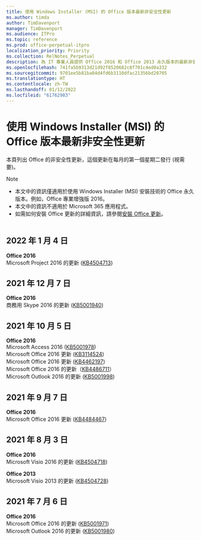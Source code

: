 ```yaml
---
title: 使用 Windows Installer (MSI) 的 Office 版本最新非安全性更新
ms.author: timda
author: TimDavenport
manager: TimDavenport
ms.audience: ITPro
ms.topic: reference
ms.prod: office-perpetual-itpro
localization_priority: Priority
ms.collection: RelNotes_Perpetual
description: 為 IT 專業人員提供 Office 2016 和 Office 2013 永久版本的最新非安全性更新資訊連結
ms.openlocfilehash: 741fa5b9313d21d92f8520682c8f701c4ed0a332
ms.sourcegitcommit: 9701ee5b81ba04d4fd6b3110dfac21356bd20705
ms.translationtype: HT
ms.contentlocale: zh-TW
ms.lasthandoff: 01/12/2022
ms.locfileid: "61762983"
---
```

# <a name="latest-non-security-updates-for-versions-of-office-that-use-windows-installer-msi"></a>使用 Windows Installer (MSI) 的 Office 版本最新非安全性更新

本頁列出 Office 的非安全性更新，這個更新在每月的第一個星期二發行 (視需要)。

> [!NOTE]
> - 本文中的資訊僅適用於使用 Windows Installer (MSI) 安裝技術的 Office 永久版本。例如，Office 專業增強版 2016。
> - 本文中的資訊不適用於 Microsoft 365 應用程式。
> - 如需如何安裝 Office 更新的詳細資訊，請參閱[安裝 Office 更新](https://support.office.com/article/2ab296f3-7f03-43a2-8e50-46de917611c5)。
<br/><br/>

## <a name="january-4-2022"></a>2022 年 1 月 4 日
**Office 2016**<br/>
Microsoft Project 2016 的更新 ([KB4504713](https://support.microsoft.com/help/4504713))

## <a name="december-7-2021"></a>2021 年 12 月 7 日
**Office 2016**<br/>
商務用 Skype 2016 的更新 ([KB5001940](https://support.microsoft.com/help/5001940))

## <a name="october-5-2021"></a>2021 年 10 月 5 日
**Office 2016**<br/>
Microsoft Access 2016 ([KB5001978](https://support.microsoft.com/help/5001978)) </br>
Microsoft Office 2016 更新 ([KB3114524](https://support.microsoft.com/help/3114524)) </br>
Microsoft Office 2016 更新 ([KB4462197](https://support.microsoft.com/help/4462197)) </br>
Microsoft Office 2016 的更新（[KB4486711](https://support.microsoft.com/help/4486711)） </br>
Microsoft Outlook 2016 的更新 ([KB5001998](https://support.microsoft.com/help/5001998)) </br>

## <a name="september-7-2021"></a>2021 年 9 月 7 日
**Office 2016**<br/>
Microsoft Office 2016 更新 ([KB4484467](https://support.microsoft.com/help/4484467)) </br>

## <a name="august-3-2021"></a>2021 年 8 月 3 日
**Office 2016**<br/>
Microsoft Visio 2016 的更新 ([KB4504718](https://support.microsoft.com/help/4504718)) </br>

**Office 2013**<br/>
Microsoft Visio 2013 的更新 ([KB4504728](https://support.microsoft.com/help/4504728)) </br>

## <a name="july-6-2021"></a>2021 年 7 月 6 日
**Office 2016**<br/>
Microsoft Office 2016 的更新 ([KB5001971](https://support.microsoft.com/help/5001971)) </br>
Microsoft Outlook 2016 的更新 ([KB5001980](https://support.microsoft.com/help/5001980)) </br>

</br>